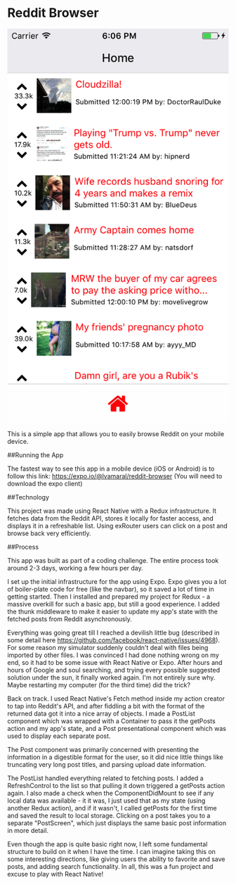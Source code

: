 # Reddit Browser
![RedditBroswer](./assets/images/sample.png)

This is a simple app that allows you to easily browse Reddit on your mobile device.

##Running the App

The fastest way to see this app in a mobile device (iOS or Android) is to follow this link:
https://expo.io/@lvamaral/reddit-browser
(You will need to download the expo client)

##Technology

This project was made using React Native with a Redux infrastructure. It fetches data from the Reddit API, stores it locally for faster access, and displays it in a refreshable list. Using exRouter users can click on a post and browse back very efficiently.  

##Process

This app was built as part of a coding challenge. The entire process took around 2-3 days, working a few hours per day.

I set up the initial infrastructure for the app using Expo. Expo gives you a lot of boiler-plate code for free (like the navbar), so it saved a lot of time in getting started. Then I installed and prepared my project for Redux - a massive overkill for such a basic app, but still a good experience. I added the thunk middleware to make it easier to update my app's state with the fetched posts from Reddit asynchronously.

Everything was going great till I reached a devilish little bug (described in some detail here https://github.com/facebook/react-native/issues/4968). For some reason my simulator suddenly couldn't deal with files being imported by other files. I was convinced I had done nothing wrong on my end, so it had to be some issue with React Native or Expo. After hours and hours of Google and soul searching, and trying every possible suggested solution under the sun, it finally worked again. I'm not entirely sure why. Maybe restarting my computer (for the third time) did the trick?

Back on track. I used React Native's Fetch method inside my action creator to tap into Reddit's API, and after fiddling a bit with the format of the returned data got it into a nice array of objects. I made a PostList component which was wrapped with a Container to pass it the getPosts action and my app's state, and a Post presentational component which was used to display each separate post.

The Post component was primarily concerned with presenting the information in a digestible format for the user, so it did nice little things like truncating very long post titles, and parsing upload date information.

The PostList handled everything related to fetching posts. I added a RefreshControl to the list so that pulling it down triggered a getPosts action again. I also made a check when the ComponentDidMount to see if any local data was available - it it was, I just used that as my state (using another Redux action), and if it wasn't, I called getPosts for the first time and saved the result to local storage. Clicking on a post takes you to a separate "PostScreen", which just displays the same basic post information in more detail.

Even though the app is quite basic right now, I left some fundamental structure to build on it when I have the time. I can imagine taking this on some interesting directions, like giving users the ability to favorite and save posts, and adding search functionality. In all, this was a fun project and excuse to play with React Native!
